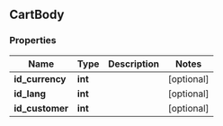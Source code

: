 ## CartBody

### Properties
Name | Type | Description | Notes
------------ | ------------- | ------------- | -------------
**id_currency** | **int** |  | [optional] 
**id_lang** | **int** |  | [optional] 
**id_customer** | **int** |  | [optional] 



